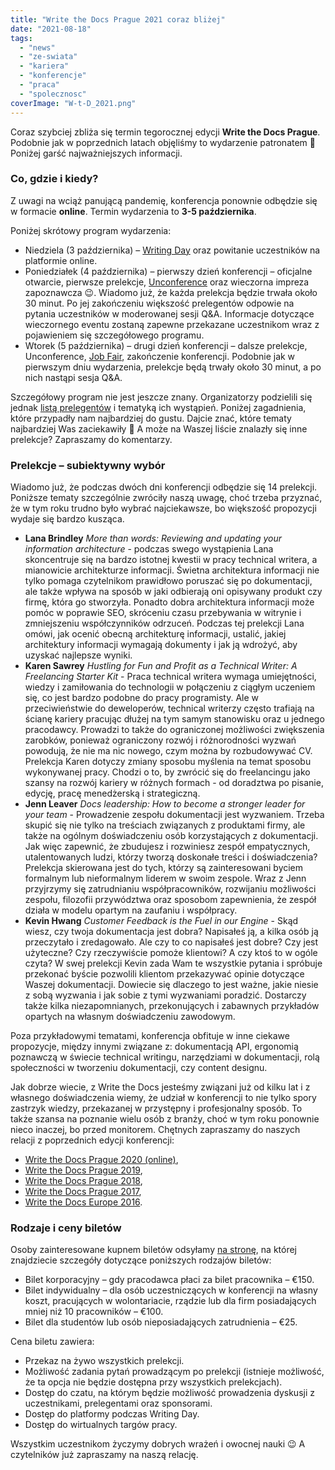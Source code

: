 ```yaml
---
title: "Write the Docs Prague 2021 coraz bliżej"
date: "2021-08-18"
tags:
  - "news"
  - "ze-swiata"
  - "kariera"
  - "konferencje"
  - "praca"
  - "spolecznosc"
coverImage: "W-t-D_2021.png"
---
```


Coraz szybciej zbliża się termin tegorocznej edycji **Write the Docs Prague**.
Podobnie jak w poprzednich latach objęliśmy to wydarzenie patronatem 🙂 Poniżej
garść najważniejszych informacji.

### Co, gdzie i kiedy?

Z uwagi na wciąż panującą pandemię, konferencja ponownie odbędzie się w formacie
**online**. Termin wydarzenia to **3-5 października**.

Poniżej skrótowy program wydarzenia:

- Niedziela (3 października) –
  [Writing Day](https://www.writethedocs.org/conf/prague/2021/writing-day/) oraz
  powitanie uczestników na platformie online.
- Poniedziałek (4 października) – pierwszy dzień konferencji – oficjalne
  otwarcie, pierwsze prelekcje,
  [Unconference](https://www.writethedocs.org/conf/prague/2021/unconference/)
  oraz wieczorna impreza zapoznawcza 😉. Wiadomo już, że każda prelekcja będzie
  trwała około 30 minut. Po jej zakończeniu większość prelegentów odpowie na
  pytania uczestników w moderowanej sesji Q&A. Informacje dotyczące wieczornego
  eventu zostaną zapewne przekazane uczestnikom wraz z pojawieniem się
  szczegółowego programu.
- Wtorek (5 października) – drugi dzień konferencji – dalsze prelekcje,
  Unconference,
  [Job Fair](https://www.writethedocs.org/conf/prague/2021/job-fair/),
  zakończenie konferencji. Podobnie jak w pierwszym dniu wydarzenia, prelekcje
  będą trwały około 30 minut, a po nich nastąpi sesja Q&A.

Szczegółowy program nie jest jeszcze znany. Organizatorzy podzielili się jednak
[listą prelegentów](https://www.writethedocs.org/conf/prague/2021/speakers/) i
tematyką ich wystąpień. Poniżej zagadnienia, które przypadły nam najbardziej do
gustu. Dajcie znać, które tematy najbardziej Was zaciekawiły 🙂 A może na Waszej
liście znalazły się inne prelekcje? Zapraszamy do komentarzy.

### Prelekcje – subiektywny wybór

Wiadomo już, że podczas dwóch dni konferencji odbędzie się 14 prelekcji.
Poniższe tematy szczególnie zwróciły naszą uwagę, choć trzeba przyznać, że w tym
roku trudno było wybrać najciekawsze, bo większość propozycji wydaje się bardzo
kusząca.

- **Lana Brindley** _More than words: Reviewing and updating your information
  architecture_ - podczas swego wystąpienia Lana skoncentruje się na bardzo
  istotnej kwestii w pracy technical writera, a mianowicie architekturze
  informacji. Świetna architektura informacji nie tylko pomaga czytelnikom
  prawidłowo poruszać się po dokumentacji, ale także wpływa na sposób w jaki
  odbierają oni opisywany produkt czy firmę, która go stworzyła. Ponadto dobra
  architektura informacji może pomóc w poprawie SEO, skróceniu czasu przebywania
  w witrynie i zmniejszeniu współczynników odrzuceń. Podczas tej prelekcji Lana
  omówi, jak ocenić obecną architekturę informacji, ustalić, jakiej architektury
  informacji wymagają dokumenty i jak ją wdrożyć, aby uzyskać najlepsze wyniki.
- **Karen Sawrey** _Hustling for Fun and Profit as a Technical Writer: A
  Freelancing Starter Kit_ - Praca technical writera wymaga umiejętności, wiedzy
  i zamiłowania do technologii w połączeniu z ciągłym uczeniem się, co jest
  bardzo podobne do pracy programisty. Ale w przeciwieństwie do deweloperów,
  technical writerzy często trafiają na ścianę kariery pracując dłużej na tym
  samym stanowisku oraz u jednego pracodawcy. Prowadzi to także do ograniczonej
  możliwości zwiększenia zarobków, ponieważ ograniczony rozwój i różnorodności
  wyzwań powodują, że nie ma nic nowego, czym można by rozbudowywać CV.
  Prelekcja Karen dotyczy zmiany sposobu myślenia na temat sposobu wykonywanej
  pracy. Chodzi o to, by zwrócić się do freelancingu jako szansy na rozwój
  kariery w różnych formach - od doradztwa po pisanie, edycję, pracę menedżerską
  i strategiczną.
- **Jenn Leaver** _Docs leadership: How to become a stronger leader for your
  team_ - Prowadzenie zespołu dokumentacji jest wyzwaniem. Trzeba skupić się nie
  tylko na treściach związanych z produktami firmy, ale także na ogólnym
  doświadczeniu osób korzystających z dokumentacji. Jak więc zapewnić, że
  zbudujesz i rozwiniesz zespół empatycznych, utalentowanych ludzi, którzy
  tworzą doskonałe treści i doświadczenia? Prelekcja skierowana jest do tych,
  którzy są zainteresowani byciem formalnym lub nieformalnym liderem w swoim
  zespole. Wraz z Jenn przyjrzymy się zatrudnianiu współpracowników, rozwijaniu
  możliwości zespołu, filozofii przywództwa oraz sposobom zapewnienia, że zespół
  działa w modelu opartym na zaufaniu i współpracy.
- **Kevin Hwang** _Customer Feedback is the Fuel in our Engine_ - Skąd wiesz,
  czy twoja dokumentacja jest dobra? Napisałeś ją, a kilka osób ją przeczytało i
  zredagowało. Ale czy to co napisałeś jest dobre? Czy jest użyteczne? Czy
  rzeczywiście pomoże klientowi? A czy ktoś to w ogóle czyta? W swej prelekcji
  Kevin zada Wam te wszystkie pytania i spróbuje przekonać byście pozwolili
  klientom przekazywać opinie dotyczące Waszej dokumentacji. Dowiecie się
  dlaczego to jest ważne, jakie niesie z sobą wyzwania i jak sobie z tymi
  wyzwaniami poradzić. Dostarczy także kilka niezapomnianych, przekonujących i
  zabawnych przykładów opartych na własnym doświadczeniu zawodowym.

Poza przykładowymi tematami, konferencja obfituje w inne ciekawe propozycje,
między innymi związane z: dokumentacją API, ergonomią poznawczą w świecie
technical writingu, narzędziami w dokumentacji, rolą społeczności w tworzeniu
dokumentacji, czy content designu.

Jak dobrze wiecie, z Write the Docs jesteśmy związani już od kilku lat i z
własnego doświadczenia wiemy, że udział w konferencji to nie tylko spory
zastrzyk wiedzy, przekazanej w przystępny i profesjonalny sposób. To także
szansa na poznanie wielu osób z branży, choć w tym roku ponownie nieco inaczej,
bo przed monitorem. Chętnych zapraszamy do naszych relacji z poprzednich edycji
konferencji:

- [Write the Docs Prague 2020 (online)](http://techwriter.pl/relacja-z-write-the-docs-prague-2020-online/),
- [Write the Docs Prague 2019](http://techwriter.pl/nasza-relacja-z-write-the-docs-prague-2019/),
- [Write the Docs Prague 2018](http://techwriter.pl/write-the-docs-prague-2018-relacja/),
- [Write the Docs Prague 2017](http://techwriter.pl/write-the-docs-prague-2017-relacja/),
- [Write the Docs Europe 2016](http://techwriter.pl/write-the-docs-europe-2016-relacja/).

### Rodzaje i ceny biletów

Osoby zainteresowane kupnem biletów odsyłamy
[na stronę](https://www.writethedocs.org/conf/prague/2021/tickets/), na której
znajdziecie szczegóły dotyczące poniższych rodzajów biletów:

- Bilet korporacyjny – gdy pracodawca płaci za bilet pracownika – €150.
- Bilet indywidualny – dla osób uczestniczących w konferencji na własny koszt,
  pracujących w wolontariacie, rządzie lub dla firm posiadających mniej niż 10
  pracowników – €100.
- Bilet dla studentów lub osób nieposiadających zatrudnienia – €25.

Cena biletu zawiera:

- Przekaz na żywo wszystkich prelekcji.
- Możliwość zadania pytań prowadzącym po prelekcji (istnieje możliwość, że ta
  opcja nie będzie dostępna przy wszystkich prelekcjach).
- Dostęp do czatu, na którym będzie możliwość prowadzenia dyskusji z
  uczestnikami, prelegentami oraz sponsorami.
- Dostęp do platformy podczas Writing Day.
- Dostęp do wirtualnych targów pracy.

Wszystkim uczestnikom życzymy dobrych wrażeń i owocnej nauki 😉 A czytelników
już zapraszamy na naszą relację.
